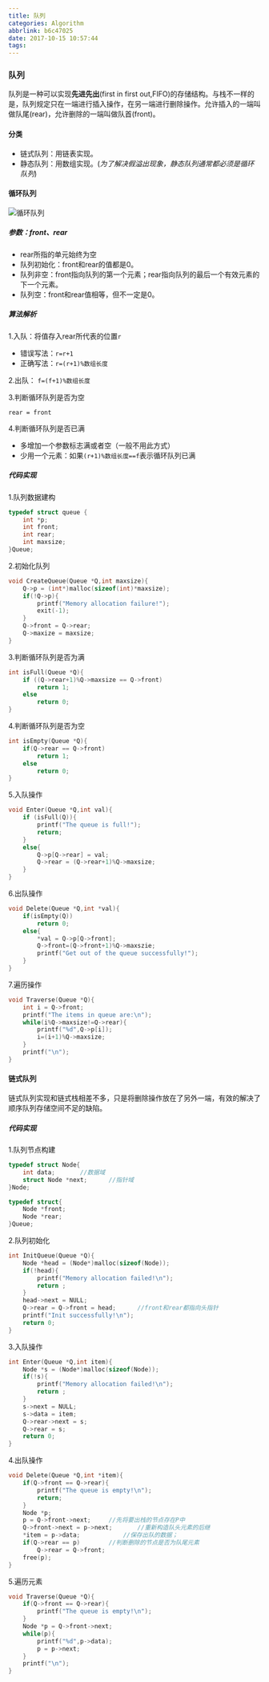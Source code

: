 ```yaml
---
title: 队列
categories: Algorithm
abbrlink: b6c47025
date: 2017-10-15 10:57:44
tags:
---
```

### 队列

队列是一种可以实现**先进先出**(first in first out,FIFO)的存储结构。与栈不一样的是，队列规定只在一端进行插入操作，在另一端进行删除操作。允许插入的一端叫做队尾(rear)，允许删除的一端叫做队首(front)。

#### 分类

*   链式队列：用链表实现。
*   静态队列：用数组实现。(_为了解决假溢出现象，静态队列通常都必须是循环队列_)

<!--more-->

#### 循环队列
![循环队列](https://skyhive-blog-1252738260.cos.ap-shanghai.myqcloud.com/pic%2FQueue.jpg)
##### 参数：front、rear

*   rear所指的单元始终为空
*   队列初始化：front和rear的值都是0。
*   队列非空：front指向队列的第一个元素；rear指向队列的最后一个有效元素的下一个元素。
*   队列空：front和rear值相等，但不一定是0。

##### 算法解析

1.入队：将值存入rear所代表的位置`r`

*   错误写法：`r=r+1`
*   正确写法：`r=(r+1)%数组长度`

2.出队：
`f=(f+1)%数组长度`

3.判断循环队列是否为空

`rear = front`

4.判断循环队列是否已满

*   多增加一个参数标志满或者空（一般不用此方式）
*   少用一个元素：如果`(r+1)%数组长度==f`表示循环队列已满

##### 代码实现

1.队列数据建构

```c
typedef struct queue {
  	int *p;
  	int front;
  	int rear;
  	int maxsize;
}Queue;
```

2.初始化队列

```c
void CreateQueue(Queue *Q,int maxsize){
  	Q->p = (int*)malloc(sizeof(int)*maxsize);
  	if(!Q->p){
  		printf("Memory allocation failure!");
      	exit(-1);
	}
  	Q->front = Q->rear;
  	Q->maxize = maxsize;
}
```

3.判断循环队列是否为满

```c
int isFull(Queue *Q){
  	if ((Q->rear+1)%Q->maxsize == Q->front)
      	return 1;
  	else
      	return 0;
}
```

4.判断循环队列是否为空

```c
int isEmpty(Queue *Q){
  	if(Q->rear == Q->front)
      	return 1;
 	else
      	return 0;
}
```

5.入队操作

```c
void Enter(Queue *Q,int val){
  	if (isFull(Q)){
  		printf("The queue is full!");
  		return;
	}
  	else{
  		Q->p[Q->rear] = val;
      	Q->rear = (Q->rear+1)%Q->maxsize;
	}
}
```

6.出队操作

```c
void Delete(Queue *Q,int *val){
  	if(isEmpty(Q))
		return 0;
  	else{
  		*val = Q->p[Q->front];
      	Q->front=(Q->front+1)%Q->maxszie;
      	printf("Get out of the queue successfully!");
	}
}
```

7.遍历操作

```c
void Traverse(Queue *Q){
  	int i = Q->front;
  	printf("The items in queue are:\n");
  	while(i%Q->maxsize!=Q->rear){
  		printf("%d",Q->p[i]);
      	i=(i+1)%Q->maxsize;
	}
  	printf("\n");
}
```

#### 链式队列

链式队列实现和链式栈相差不多，只是将删除操作放在了另外一端，有效的解决了顺序队列存储空间不足的缺陷。

##### 代码实现

1.队列节点构建

```c
typedef struct Node{
  	int data;		//数据域
  	struct Node *next;		//指针域
}Node;
```

```c
typedef struct{
  	Node *front;
  	Node *rear;
}Queue;
```

2.队列初始化

```c
int InitQueue(Queue *Q){
  	Node *head = (Node*)malloc(sizeof(Node));
  	if(!head){
  		printf("Memory allocation failed!\n");
      	return ;
	}
  	head->next = NULL;
  	Q->rear = Q->front = head;		//front和rear都指向头指针
  	printf("Init successfully!\n");
  	return 0;
}
```

3.入队操作

```c
int Enter(Queue *Q,int item){
  	Node *s = (Node*)malloc(sizeof(Node));
  	if(!s){
  		printf("Memory allocation failed!\n");
      	return ;
	}
  	s->next = NULL;
  	s->data = item;
  	Q->rear->next = s;
  	Q->rear = s;
  	return 0;
}
```

4.出队操作

```c
void Delete(Queue *Q,int *item){
  	if(Q->front == Q->rear){
  		printf("The queue is empty!\n");
      	return;
	}
  	Node *p;
  	p = Q->front->next;		//先将要出栈的节点存在P中
  	Q->front->next = p->next;		//重新构造队头元素的后继
  	*item = p->data;			//保存出队的数据；
  	if(Q->rear == p)		//判断删除的节点是否为队尾元素
      	Q->rear = Q->front;
  	free(p);
}
```

5.遍历元素

```c
void Traverse(Queue *Q){
  	if(Q->front == Q->rear){
  		printf("The queue is empty!\n");
	}
  	Node *p = Q->front->next;
  	while(p){
  		printf("%d",p->data);
      	p = p->next;
	}
  	printf("\n");
}
```
